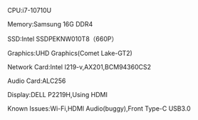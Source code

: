 CPU:i7-10710U

Memory:Samsung 16G DDR4

SSD:Intel SSDPEKNW010T8（660P）

Graphics:UHD Graphics(Comet Lake-GT2)

Network Card:Intel I219-v,AX201,BCM94360CS2

Audio Card:ALC256

Display:DELL P2219H,Using HDMI

Known Issues:Wi-Fi,HDMI Audio(buggy),Front Type-C USB3.0

